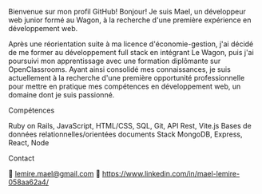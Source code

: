 Bienvenue sur mon profil GitHub!
Bonjour! Je suis Mael, un développeur web junior formé au Wagon, à la recherche d'une première expérience en développement web.

Après une réorientation suite à ma licence d'économie-gestion, j'ai décidé de me former au développement full stack en intégrant Le Wagon, puis j'ai poursuivi mon apprentissage avec une formation diplômante sur OpenClassrooms. Ayant ainsi consolidé mes connaissances, je suis actuellement à la recherche d'une première opportunité professionnelle pour mettre en pratique mes compétences en développement web, un domaine dont je suis passionné.

Compétences

Ruby on Rails, JavaScript, HTML/CSS,
SQL, Git, API Rest, Vite.js
Bases de données relationnelles/orientées documents
Stack MongoDB, Express, React, Node

Contact

📧 lemire.mael@gmail.com
💼 https://www.linkedin.com/in/mael-lemire-058aa62a4/
